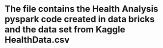 # The file contains the Health Analysis pyspark code created in data bricks and the data set from Kaggle HealthData.csv
